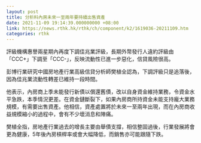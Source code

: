 ```yaml
---
layout: post
title: 分析料內房未來一至兩年要持續出售資產
date: 2021-11-09 19:14:39.000000000 +08:00
link: https://news.rthk.hk/rthk/ch/component/k2/1619036-20211109.htm
categories: rthk
---
```


評級機構惠譽兩星期內再度下調佳兆業評級，長期外幣發行人違約評級由「CCC+」下調至「CCC-」，反映流動性已進一步惡化，信貸風險很高。

彭博行業研究中國房地產行業高級信貸分析師樊植全認為，下調評級只是追落後，因為佳兆業流動性轉差已維持一段時間。

他表示，內房商上季未能發行新債以償還舊債，改以自身資金維持業務，令資金水平急跌，本季情況更差。在資金鏈斷裂下，如果內房商所持資金未能支持龐大業務規模，有需要出售資產。他相信，資產處置將於未來一至兩年出現，而在內房商收益規模縮小的過程中，會有不少壞消息和陣痛。

樊植全指，房地產行業過去的增長主要由舉債支撐，相信整固過後，行業發展將會更為健康，5年後內房槓桿率或會大幅降低，而銷售亦可能跟隨下跌。
